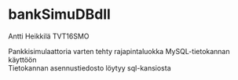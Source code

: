 # bankSimuDBdll
Antti Heikkilä TVT16SMO <br>

Pankkisimulaattoria varten tehty rajapintaluokka MySQL-tietokannan käyttöön <br>
Tietokannan asennustiedosto löytyy sql-kansiosta